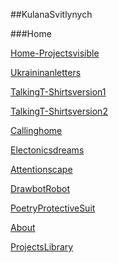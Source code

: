 
##KulanaSvitlynych

###Home

[Home-Projectsvisible](Home-Projectsvisible)

[Ukraininanletters](Ukrainian_letters)

[TalkingT-Shirtsversion1](TalkingT-Shirtsversion1)

[TalkingT-Shirtsversion2](TalkingT-Shirtsversion2)

[Callinghome](Callinghome)

[Electonicsdreams](Electonicsdreams)

[Attentionscape](Attentionscape)

[DrawbotRobot](DrawbotRobot)

[PoetryProtectiveSuit](PoetryProtectiveSuit)

[About](About)

[ProjectsLibrary](ProjectsLibrary)
